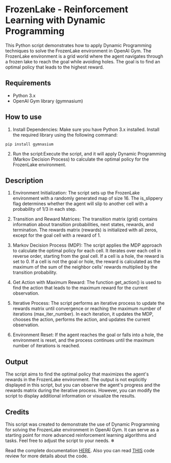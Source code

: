 # FrozenLake - Reinforcement Learning with Dynamic Programming
 This Python script demonstrates how to apply Dynamic Programming techniques to solve the FrozenLake environment in OpenAI Gym. The FrozenLake environment is a grid world where the agent navigates through a frozen lake to reach the goal while avoiding holes. The goal is to find an optimal policy that leads to the highest reward.

 ## Requirements
* Python 3.x
* OpenAI Gym library (gymnasium)

## How to use
1. Install Dependencies: Make sure you have Python 3.x installed. Install the required library using the following command:
```
pip install gymnasium
```
2. Run the script:Execute the script, and it will apply Dynamic Programming (Markov Decision Process) to calculate the optimal policy for the FrozenLake environment.

## Description
1. Environment Initialization: The script sets up the FrozenLake environment with a randomly generated map of size 16. The is_slippery flag determines whether the agent will slip to another cell with a probability of 1/3 in each step.

2. Transition and Reward Matrices: The transition matrix (grid) contains information about transition probabilities, next states, rewards, and termination. The rewards matrix (rewards) is initialized with all zeros, except for the goal cell with a reward of 1.

3. Markov Decision Process (MDP): The script applies the MDP approach to calculate the optimal policy for each cell. It iterates over each cell in reverse order, starting from the goal cell. If a cell is a hole, the reward is set to 0. If a cell is not the goal or hole, the reward is calculated as the maximum of the sum of the neighbor cells' rewards multiplied by the transition probability.

4. Get Action with Maximum Reward: The function get_action() is used to find the action that leads to the maximum reward for the current observation.

5. Iterative Process: The script performs an iterative process to update the rewards matrix until convergence or reaching the maximum number of iterations (max_iter_number). In each iteration, it updates the MDP, chooses the action, performs the action, and updates the current observation.

6. Environment Reset: If the agent reaches the goal or falls into a hole, the environment is reset, and the process continues until the maximum number of iterations is reached.

## Output
 The script aims to find the optimal policy that maximizes the agent's rewards in the FrozenLake environment. The output is not explicitly displayed in this script, but you can observe the agent's progress and the rewards matrix during the iterative process. However, you can modify the script to display additional information or visualize the results.

 ## Credits
 This script was created to demonstrate the use of Dynamic Programming for solving the FrozenLake environment in OpenAI Gym. It can serve as a starting point for more advanced reinforcement learning algorithms and tasks. Feel free to adjust the script to your needs. ❄

 Read the complete documentation [HERE](Documentation.pdf).
Also you can read [THIS](Code_review.pdf) code review for more details about the code.